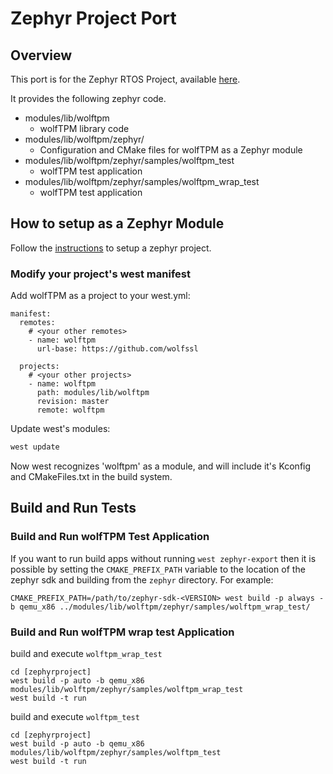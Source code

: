 Zephyr Project Port
===================

## Overview

This port is for the Zephyr RTOS Project, available [here](https://www.zephyrproject.org/).


It provides the following zephyr code.

- modules/lib/wolftpm
    - wolfTPM library code
- modules/lib/wolftpm/zephyr/
    - Configuration and CMake files for wolfTPM as a Zephyr module
- modules/lib/wolftpm/zephyr/samples/wolftpm_test
    - wolfTPM test application
- modules/lib/wolftpm/zephyr/samples/wolftpm_wrap_test
    - wolfTPM test application

## How to setup as a Zephyr Module

Follow the [instructions](https://docs.zephyrproject.org/latest/develop/getting_started/index.html) to setup a zephyr project.

### Modify your project's west manifest

Add wolfTPM as a project to your west.yml:

```
manifest:
  remotes:
    # <your other remotes>
    - name: wolftpm
      url-base: https://github.com/wolfssl

  projects:
    # <your other projects>
    - name: wolftpm
      path: modules/lib/wolftpm
      revision: master
      remote: wolftpm
```

Update west's modules:

```bash
west update
```

Now west recognizes 'wolftpm' as a module, and will include it's Kconfig and
CMakeFiles.txt in the build system.

## Build and Run Tests

### Build and Run wolfTPM Test Application

If you want to run build apps without running `west zephyr-export` then it is
possible by setting the `CMAKE_PREFIX_PATH` variable to the location of the
zephyr sdk and building from the `zephyr` directory. For example:

```
CMAKE_PREFIX_PATH=/path/to/zephyr-sdk-<VERSION> west build -p always -b qemu_x86 ../modules/lib/wolftpm/zephyr/samples/wolftpm_wrap_test/
```

### Build and Run wolfTPM wrap test Application

build and execute `wolftpm_wrap_test`

```
cd [zephyrproject]
west build -p auto -b qemu_x86 modules/lib/wolftpm/zephyr/samples/wolftpm_wrap_test
west build -t run
```

build and execute `wolftpm_test`

```
cd [zephyrproject]
west build -p auto -b qemu_x86 modules/lib/wolftpm/zephyr/samples/wolftpm_test
west build -t run
```
